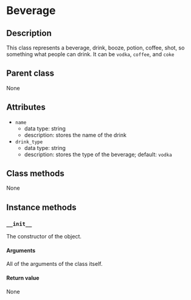 # Beverage

## Description
This class represents a beverage, drink, booze, potion, coffee, shot, so something what people can drink. It can be `vodka`, `coffee`, and `coke`

## Parent class
None

## Attributes

* ```name```
  * data type: string
  * description: stores the name of the drink
* ```drink_type```
  * data type: string
  * description: stores the type of the beverage; default: `vodka`

## Class methods
None

## Instance methods

### ```__init__```

The constructor of the object.

#### Arguments

All of the arguments of the class itself.

#### Return value
None
